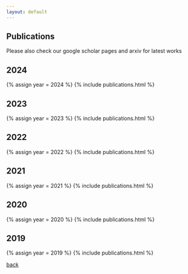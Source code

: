 ```yaml
---
layout: default
---
```


## Publications

Please also check our google scholar pages and arxiv for latest works

## 2024
{% assign year = 2024 %}
{% include publications.html %}

## 2023
{% assign year = 2023 %}
{% include publications.html %}

## 2022
{% assign year = 2022 %}
{% include publications.html %}

## 2021
{% assign year = 2021 %}
{% include publications.html %}

## 2020
{% assign year = 2020 %}
{% include publications.html %}

## 2019
{% assign year = 2019 %}
{% include publications.html %}


[back](/index.html)
